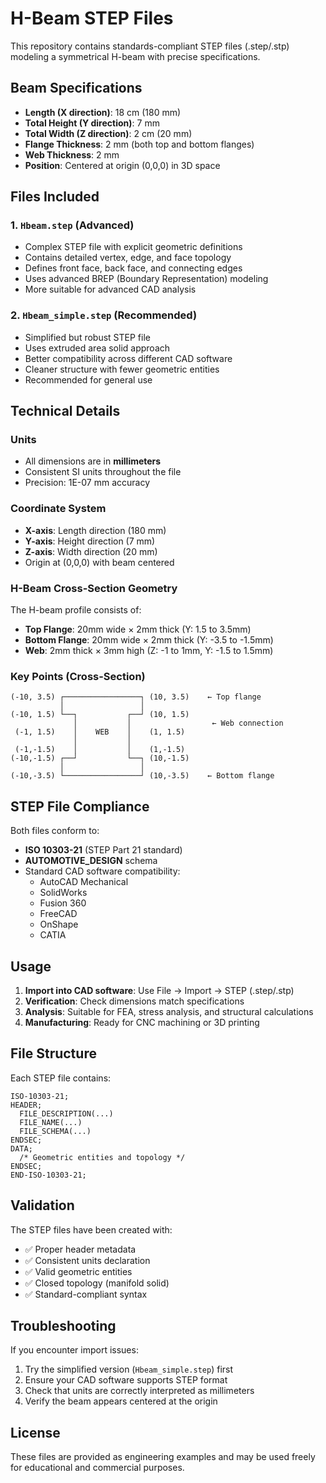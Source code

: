 # H-Beam STEP Files

This repository contains standards-compliant STEP files (.step/.stp) modeling a symmetrical H-beam with precise specifications.

## Beam Specifications

- **Length (X direction)**: 18 cm (180 mm)
- **Total Height (Y direction)**: 7 mm
- **Total Width (Z direction)**: 2 cm (20 mm)
- **Flange Thickness**: 2 mm (both top and bottom flanges)
- **Web Thickness**: 2 mm
- **Position**: Centered at origin (0,0,0) in 3D space

## Files Included

### 1. `Hbeam.step` (Advanced)
- Complex STEP file with explicit geometric definitions
- Contains detailed vertex, edge, and face topology
- Defines front face, back face, and connecting edges
- Uses advanced BREP (Boundary Representation) modeling
- More suitable for advanced CAD analysis

### 2. `Hbeam_simple.step` (Recommended)
- Simplified but robust STEP file
- Uses extruded area solid approach
- Better compatibility across different CAD software
- Cleaner structure with fewer geometric entities
- Recommended for general use

## Technical Details

### Units
- All dimensions are in **millimeters**
- Consistent SI units throughout the file
- Precision: 1E-07 mm accuracy

### Coordinate System
- **X-axis**: Length direction (180 mm)
- **Y-axis**: Height direction (7 mm) 
- **Z-axis**: Width direction (20 mm)
- Origin at (0,0,0) with beam centered

### H-Beam Cross-Section Geometry
The H-beam profile consists of:
- **Top Flange**: 20mm wide × 2mm thick (Y: 1.5 to 3.5mm)
- **Bottom Flange**: 20mm wide × 2mm thick (Y: -3.5 to -1.5mm)
- **Web**: 2mm thick × 3mm high (Z: -1 to 1mm, Y: -1.5 to 1.5mm)

### Key Points (Cross-Section)
```
(-10, 3.5) ┌─────────────────┐ (10, 3.5)    ← Top flange
           │                 │
(-10, 1.5) └──┐           ┌──┘ (10, 1.5)
              │           │                  ← Web connection
 (-1, 1.5)    │    WEB    │    (1, 1.5)
              │           │
 (-1,-1.5)    │           │    (1,-1.5)
(-10,-1.5) ┌──┘           └──┐ (10,-1.5)
           │                 │
(-10,-3.5) └─────────────────┘ (10,-3.5)    ← Bottom flange
```

## STEP File Compliance

Both files conform to:
- **ISO 10303-21** (STEP Part 21 standard)
- **AUTOMOTIVE_DESIGN** schema
- Standard CAD software compatibility:
  - AutoCAD Mechanical
  - SolidWorks
  - Fusion 360
  - FreeCAD
  - OnShape
  - CATIA

## Usage

1. **Import into CAD software**: Use File → Import → STEP (.step/.stp)
2. **Verification**: Check dimensions match specifications
3. **Analysis**: Suitable for FEA, stress analysis, and structural calculations
4. **Manufacturing**: Ready for CNC machining or 3D printing

## File Structure

Each STEP file contains:
```
ISO-10303-21;
HEADER;
  FILE_DESCRIPTION(...)
  FILE_NAME(...)
  FILE_SCHEMA(...)
ENDSEC;
DATA;
  /* Geometric entities and topology */
ENDSEC;
END-ISO-10303-21;
```

## Validation

The STEP files have been created with:
- ✅ Proper header metadata
- ✅ Consistent units declaration
- ✅ Valid geometric entities
- ✅ Closed topology (manifold solid)
- ✅ Standard-compliant syntax

## Troubleshooting

If you encounter import issues:
1. Try the simplified version (`Hbeam_simple.step`) first
2. Ensure your CAD software supports STEP format
3. Check that units are correctly interpreted as millimeters
4. Verify the beam appears centered at the origin

## License

These files are provided as engineering examples and may be used freely for educational and commercial purposes. 